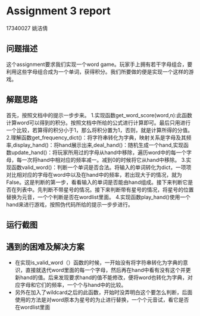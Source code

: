 # Assignment 3 report
17340027 姚洁倩

## 问题描述
这个assignment要求我们实现一个word game。玩家手上拥有若干字母组合，要利用这些字母组合成为一个单词，获得积分。我们所要做的便是实现一个这样的游戏。
## 解题思路
首先，按照文档中的提示一步步来。
1.实现函数get_word_score(word,n):此函数计算word可以得到的积分。按照文档中所给的公式进行计算即可。最后只用进行一个比较，若算得的积分小于1，那么将积分置为1，否则，就是计算所得的分值。
2.理解函数get_frequency_dict()：将字符串转化为字典，映射关系是字母及其频率,display_hand()：将hand展示出来,deal_hand()：随机生成一个hand,实现函数update_hand()：将玩家所用过的字母从hand中移除，遍历word中的每一个字母，每一次将hand中相对应的频率减一。减到0的时候将它从hand中移除。
3.实现函数valid_word()：判断一个单词是否合法。将输入的单词转化为dict，一项项对比相对应的字母在word中以及在hand中的频率，若出现大于的情况，就为False。这是判断的第一步，看看输入的单词是否能由hand组成。接下来判断它是否在列表中。先判断不带星号的情况。接下来判断带有星号的情况，将星号的位置替换为元音，一个个判断是否在wordlist里面。
4.实现函数play_hand()使用一个hand来进行游戏，按照伪代码所给的提示一步步进行。
## 运行截图
## 遇到的困难及解决方案
- 在实现is_valid_word（）函数的时候，一开始没有将字符串转化为字典的意识，直接就迭代word里面的每一个字母，然后再在hand中看有没有这个并更新hand的值。后来发现要求hand的值不能修改，便将word也转化为字典，对应字母和它们的频率，一个个与hand中的比较。
- 另外在加入了wildcard之后的此函数，开始时没弄明白这个要怎么判断，后面使用的方法是对word原本为星号的为止进行替换，一个个元音试，看它是否在wordlist里面